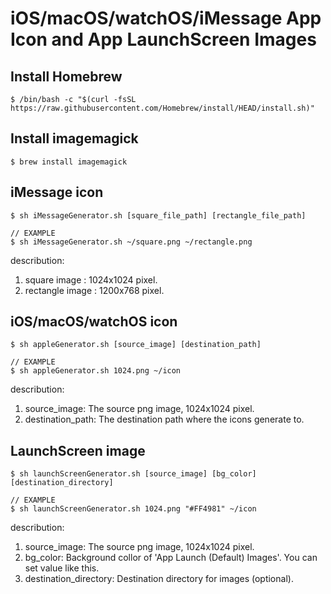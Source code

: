# iOS/macOS/watchOS/iMessage App Icon and App LaunchScreen Images

## Install Homebrew
```
$ /bin/bash -c "$(curl -fsSL https://raw.githubusercontent.com/Homebrew/install/HEAD/install.sh)"
```

## Install imagemagick
```
$ brew install imagemagick
```
## iMessage icon
```
$ sh iMessageGenerator.sh [square_file_path] [rectangle_file_path]

// EXAMPLE
$ sh iMessageGenerator.sh ~/square.png ~/rectangle.png
```
describution:
1. square image : 1024x1024 pixel.
2. rectangle image : 1200x768 pixel.

## iOS/macOS/watchOS icon
```
$ sh appleGenerator.sh [source_image] [destination_path]

// EXAMPLE
$ sh appleGenerator.sh 1024.png ~/icon
```
describution:
1. source_image: The source png image, 1024x1024 pixel.
2. destination_path: The destination path where the icons generate to.

## LaunchScreen image
```
$ sh launchScreenGenerator.sh [source_image] [bg_color] [destination_directory]

// EXAMPLE
$ sh launchScreenGenerator.sh 1024.png "#FF4981" ~/icon
```
describution:
1. source_image: The source png image, 1024x1024 pixel.
2. bg_color: Background collor of 'App Launch (Default) Images'. You can set value like this.
3. destination_directory: Destination directory for images (optional).
